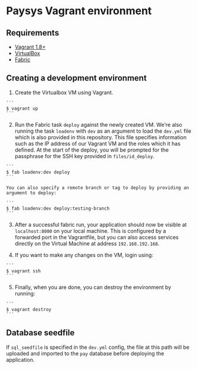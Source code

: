 # Paysys Vagrant environment

## Requirements

 - [Vagrant 1.8+](https://www.vagrantup.com/downloads.html)
 - [VirtualBox](https://www.virtualbox.org/wiki/Downloads)
 - [Fabric](http://www.fabfile.org/)

## Creating a development environment

  1. Create the Virtualbox VM using Vagrant.

    ```
    $ vagrant up
    ```

  2. Run the Fabric task `deploy` against the newly created VM. We're also running the task `loadenv` with `dev` as an argument to load the `dev.yml` file which is also provided in this repository. This file specifies information such as the IP address of our Vagrant VM and the roles which it has defined. At the start of the deploy, you will be prompted for the passphrase for the SSH key provided in `files/id_deploy`.

    ```
    $ fab loadenv:dev deploy
    ```

    You can also specify a remote branch or tag to deploy by providing an argument to deploy:

    ```
    $ fab loadenv:dev deploy:testing-branch
    ```

  3. After a successful fabric run, your application should now be visible at `localhost:8000` on your local machine. This is configured by a forwarded port in the Vagrantfile, but you can also access services directly on the Virtual Machine at address `192.168.192.168`.

  4. If you want to make any changes on the VM, login using:

    ```
    $ vagrant ssh
    ```

  5. Finally, when you are done, you can destroy the environment by running:

    ```
    $ vagrant destroy
    ```

## Database seedfile

If `sql_seedfile` is specified in the `dev.yml` config, the file at this path will be uploaded and imported to the `pay` database before deploying the application.

